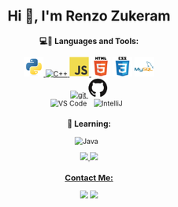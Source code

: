 <h1 align="center">Hi 👋, I'm Renzo Zukeram</h1>

<h3 align="center"><font size="3">💻🧰 Languages and Tools:</font></h3>
<p align="center" style="position: static;"> 
    <a href="https://www.python.org" target="_blank" rel="noreferrer"> <img src="https://raw.githubusercontent.com/devicons/devicon/master/icons/python/python-original.svg" alt="python" width="40" height="40"/> </a> 
    <a href="https://www.cplusplus.com" target="_blank" rel="noreferrer"> <img src="https://user-images.githubusercontent.com/42747200/46140125-da084900-c26d-11e8-8ea7-c45ae6306309.png" alt="C++" width="40" height="40"/> </a>
    <a href="https://developer.mozilla.org/en-US/docs/Web/JavaScript" target="_blank" rel="noreferrer"> <img src="https://raw.githubusercontent.com/devicons/devicon/master/icons/javascript/javascript-original.svg" alt="javascript" width="40" height="40"/> </a> 
    <img src="https://raw.githubusercontent.com/devicons/devicon/master/icons/html5/html5-original-wordmark.svg" alt="html5" width="40" height="40"/> 
    <img src="https://raw.githubusercontent.com/devicons/devicon/master/icons/css3/css3-original-wordmark.svg" alt="css3" width="40" height="40"/>
    <a href="https://www.mysql.com/" target="_blank" rel="noreferrer"> <img src="https://raw.githubusercontent.com/devicons/devicon/master/icons/mysql/mysql-original-wordmark.svg" alt="mysql" width="40" height="40"/> </a> 
<br>
    <a href="https://git-scm.com/" target="_blank" rel="noreferrer"> <img src="https://www.vectorlogo.zone/logos/git-scm/git-scm-icon.svg" alt="git" width="40" height="40"/> </a> 
    <a href="https://github.com/renzozuk" target="_blank" rel="noreferrer"> <img src="https://raw.githubusercontent.com/devicons/devicon/1119b9f84c0290e0f0b38982099a2bd027a48bf1/icons/github/github-original.svg" alt="git" width="40" height="40"/></a>
<br> 
    <img alt="VS Code" style="padding-right:10px;" src="https://img.shields.io/badge/Visual_Studio_Code-0078D4?style=for-the-badge&logo=visual%20studio%20code&logoColor=white"/>
    <img alt="IntelliJ" style="padding-right:10px;" src="https://img.shields.io/badge/IntelliJ_IDEA-000000.svg?style=for-the-badge&logo=intellij-idea&logoColor=white"/>
</p> 

<h3 align="center"><font size="3">🚀 Learning:</font> </h3>
<p align="center" style="position: static;">
     <img alt="Java" height="50" width="50px" style="padding-right:10px;" src="https://cdn.jsdelivr.net/gh/devicons/devicon/icons/java/java-original.svg"/>
</p>
 
 
<div align="center">
<a href="https://github.com/renzozuk">
<img height="180em" src="https://github-readme-stats.vercel.app/api/top-langs/?username=renzozuk&layout=compact&langs_count=7&theme=dracula"/>
<img height="180em" src="https://github-readme-stats.vercel.app/api?username=renzozuk&show_icons=true&theme=dracula&include_all_commits=true&count_private=true"/>
</div>

 <div align="center">
<h3>Contact Me:</h3>
<a href = "mailto:renzo.zuk19@gmail.com"><img src="https://img.shields.io/badge/Gmail-D14836?style=for-the-badge&logo=gmail&logoColor=white" target="_blank"></a>
<a href="https://br.linkedin.com/in/renzo-zukeram-348437231" target="_blank"><img src="https://img.shields.io/badge/-LinkedIn-%230077B5?style=for-the-badge&logo=linkedin&logoColor=white" target="_blank"></a>  
 </div>
</div>
